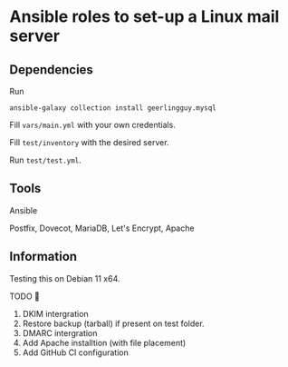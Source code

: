 # Ansible roles to set-up a Linux mail server


## Dependencies
Run

`ansible-galaxy collection install geerlingguy.mysql`

Fill `vars/main.yml` with your own credentials.

Fill `test/inventory` with the desired server.

Run `test/test.yml`.

## Tools
Ansible

Postfix, Dovecot, MariaDB, Let's Encrypt, Apache


## Information
Testing this on Debian 11 x64.

TODO 📝

1. DKIM intergration
2. Restore backup (tarball) if present on test folder.
3. DMARC intergration 
4. Add Apache installtion (with file placement)
5. Add GitHub CI configuration
